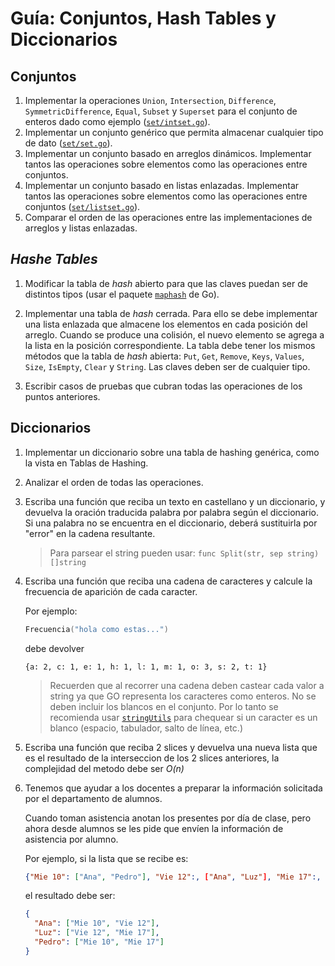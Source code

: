# Guía: Conjuntos, Hash Tables y Diccionarios

## Conjuntos

1. Implementar la operaciones `Union`, `Intersection`, `Difference`, `SymmetricDifference`, `Equal`, `Subset` y `Superset` para el conjunto de enteros dado como ejemplo ([`set/intset.go`](set/intset.go)).
2. Implementar un conjunto genérico que permita almacenar cualquier tipo de dato ([`set/set.go`](set/set.go)).
3. Implementar un conjunto basado en arreglos dinámicos. Implementar tantos las operaciones sobre elementos como las operaciones entre conjuntos.
4. Implementar un conjunto basado en listas enlazadas. Implementar tantos las operaciones sobre elementos como las operaciones entre conjuntos ([`set/listset.go`](set/listset.go)).
5. Comparar el orden de las operaciones entre las implementaciones de arreglos y listas enlazadas.

## _Hashe Tables_

1. Modificar la tabla de _hash_ abierto para que las claves puedan ser de distintos tipos (usar el paquete [`maphash`](https://pkg.go.dev/hash/maphash) de Go).

2. Implementar una tabla de _hash_ cerrada. Para ello se debe implementar una lista enlazada que almacene los elementos en cada posición del arreglo. Cuando se produce una colisión, el nuevo elemento se agrega a la lista en la posición correspondiente. La tabla debe tener los mismos métodos que la tabla de _hash_ abierta: `Put`, `Get`, `Remove`, `Keys`, `Values`, `Size`, `IsEmpty`, `Clear` y `String`. Las claves deben ser de cualquier tipo.

3. Escribir casos de pruebas que cubran todas las operaciones de los puntos anteriores.

## Diccionarios

1. Implementar un diccionario sobre una tabla de hashing genérica, como la vista en Tablas de Hashing.

2. Analizar el orden de todas las operaciones.

3. Escriba una función que reciba un texto en castellano y un diccionario, y devuelva la oración traducida palabra por palabra según el diccionario. Si una palabra no se encuentra en el diccionario, deberá sustituirla por "error" en la cadena resultante.

   > Para parsear el string pueden usar: `func Split(str, sep string) []string`

4. Escriba una función que reciba una cadena de caracteres y calcule la frecuencia de aparición de cada caracter.

   Por ejemplo:

   ```go
   Frecuencia("hola como estas...")
   ```

   debe devolver

   ```text
   {a: 2, c: 1, e: 1, h: 1, l: 1, m: 1, o: 3, s: 2, t: 1}
   ```

   > Recuerden que al recorrer una cadena deben castear cada valor a string ya que GO representa los caracteres como enteros. No se deben incluir los blancos en el conjunto. Por lo tanto se recomienda usar [`stringUtils`](https://pkg.go.dev/github.com/agrison/go-commons-lang/stringUtils) para chequear si un caracter es un blanco (espacio, tabulador, salto de línea, etc.)

5. Escriba una función que reciba 2 slices y devuelva una nueva lista que es el resultado de la interseccion de los 2 slices anteriores, la complejidad del metodo debe ser _O(n)_

6. Tenemos que ayudar a los docentes a preparar la información solicitada por el departamento de alumnos.

   Cuando toman asistencia anotan los presentes por día de clase, pero ahora desde alumnos se les pide que envíen la información de asistencia por alumno.

   Por ejemplo, si la lista que se recibe es:

   ```json
   {"Mie 10": ["Ana", "Pedro"], "Vie 12":, ["Ana", "Luz"], "Mie 17":, ["Luz", "Pedro"]}
   ```

   el resultado debe ser:

   ```json
   {
     "Ana": ["Mie 10", "Vie 12"],
     "Luz": ["Vie 12", "Mie 17"],
     "Pedro": ["Mie 10", "Mie 17"]
   }
   ```
